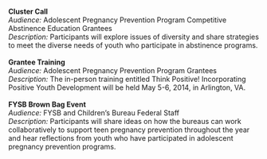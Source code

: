 <p><strong>Cluster Call</strong></br>
<em>Audience:</em> Adolescent Pregnancy Prevention Program Competitive Abstinence Education Grantees</br>
<em>Description:</em>  Participants will explore issues of diversity and share strategies to meet the diverse needs of youth who participate in abstinence programs.</span></br></br>
<strong>Grantee Training</strong></br> 
<em>Audience:</em> Adolescent Pregnancy Prevention Program Grantees</br>
<em>Description: </em> The in-person training entitled Think Positive! Incorporating Positive Youth Development will be held May 5-6, 2014, in Arlington, VA.</br></br>
<strong>FYSB Brown Bag Event</strong></br>
<em>Audience:</em> FYSB and Children’s Bureau Federal Staff</br>
<em>Description:</em> Participants will share ideas on how the bureaus can work collaboratively to support teen pregnancy prevention throughout the year and hear reflections from youth who have participated in adolescent pregnancy prevention programs.</p>